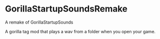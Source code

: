 # GorillaStartupSoundsRemake
A remake of GorillaStartupSounds

A gorilla tag mod that plays a wav from a folder when you open your game. 
